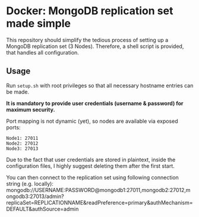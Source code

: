 
# Docker: MongoDB replication set made simple
This repository should simplify the tedious process of setting up a MongoDB replication set (3 Nodes). Therefore, a shell script is provided, that handles all configuration.

## Usage
Run `setup.sh` with root privileges so that all necessary hostname entries can be made.

**It is mandatory to provide user credentials (username & password) for maximum security.**

Port mapping is not dynamic (yet), so nodes are available via exposed ports:

    Node1: 27011
    Node2: 27012
    Node3: 27013

Due to the fact that user credentials are stored in plaintext, inside the configuration files, I highly suggest deleting them after the first start.

You can then connect to the replication set using following connection string (e.g. locally):
mongodb://USERNAME:PASSWORD@mongodb1:27011,mongodb2:27012,mongodb3:27013/admin?replicaSet=REPLICATIONNAME&readPreference=primary&authMechanism=DEFAULT&authSource=admin
